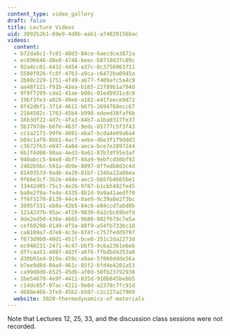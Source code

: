 ```yaml
---
content_type: video_gallery
draft: false
title: Lecture Videos
uid: 3092b2b1-69e9-4d9b-aab1-a74820156bac
videos:
  content:
  - b72da8c1-fc01-48d3-84ce-6aecdce3872a
  - ec696646-d8e8-4748-beec-b8718d37c89c
  - 92a4cc01-4432-4454-a37c-8c3756063711
  - 5508f026-fc8f-47b3-a9ca-c6472ba0945a
  - 2b08c229-1751-4f49-a677-f409afc5a4c9
  - aa48f121-f91b-43ea-b165-22f89b1a794d
  - 9f9f7299-cde2-41ae-b00c-01ed9931cdc8
  - 19bf3fe3-a026-49e6-a182-e41feece9d72
  - 0f42dbf1-3714-4611-b675-2694768ecc67
  - 2184502c-1763-45b4-b990-edeed38faf6b
  - 16b3df22-4d7c-4fa3-84b7-a1ba0317fe37
  - 5b3797de-b6fe-463f-9edc-85777c5f3f43
  - cc1a2171-99f6-4881-aba7-bcda4e69a6a4
  - b84c1af8-8bb1-4acf-aebe-d6e3f1f9ddd3
  - c3672f63-e697-4a8d-aeca-bce7e2897244
  - 6b1f4d08-98aa-4ed3-9a61-87b7df55e3af
  - 940abcc5-84e8-4bf7-84a9-9ebfcd56bf92
  - 2402b56c-591a-4b9e-8097-0ffedb0d3c4d
  - 8149357d-9a4b-4a29-81bf-134ba12a86ea
  - 9f66e3cf-3b2e-4d4e-aec5-b65fb4665be1
  - 33442d05-75c3-4e26-9787-b1cb5492fe45
  - ba8e2f9a-fe4e-4335-8b1d-9a9a41aedff0
  - ff6f3170-8139-44c4-8ae9-9c39a8e2f3bc
  - 3895f331-eb8a-42b5-84c6-e84ccd7abd8b
  - 12142d7b-95ac-4f29-9830-6a2cbc69befd
  - 9de2ed50-436e-4665-9680-082f679c7e5a
  - cef69290-0149-4f5a-88f9-a54fb733bc18
  - ca8109a7-d7e8-4c3e-874f-c757fedd9797
  - f673d9b0-40d1-451f-bce0-351c2da2273d
  - ec940231-2471-4c47-bbf5-9c6a2361e6e6
  - dffcaa51-408f-4d3f-a6f6-ffbdbd4353a0
  - d30b91e4-919a-459c-a9ae-5f060ddde56a
  - b7ee9d8d-04a9-461c-85f2-6fd4e4201a53
  - ca99d8d0-6525-45db-af0d-50fb23792938
  - 1be54670-4e9f-4411-835d-910b845bebb5
  - c14dc85f-97ac-4211-9e0d-a2378c7fc91d
  - 4688e46b-3fe9-45b2-b507-c2c227a27969
  website: 3020-thermodynamics-of-materials
---
```

Note that Lectures 12, 25, 33, and the discussion class sessions were not recorded.